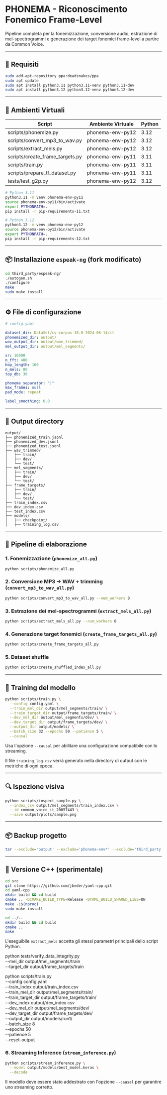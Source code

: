 # PHONEMA - Riconoscimento Fonemico Frame-Level

Pipeline completa per la fonemizzazione, conversione audio, estrazione di mel-spectrogrammi e generazione dei target fonemici frame-level a partire da Common Voice.

---

## 🔧 Requisiti

```bash
sudo add-apt-repository ppa:deadsnakes/ppa
sudo apt update
sudo apt install python3.11 python3.11-venv python3.11-dev
sudo apt install python3.12 python3.12-venv python3.12-dev
```

---

## 🧪 Ambienti Virtuali

| Script                           | Ambiente Virtuale  | Python |
|----------------------------------|---------------------|--------|
| scripts/phonemize.py             | phonema-env-py12    | 3.12   |
| scripts/convert_mp3_to_wav.py    | phonema-env-py12    | 3.12   |
| scripts/extract_mels.py          | phonema-env-py12    | 3.12   |
| scripts/create_frame_targets.py  | phonema-env-py11    | 3.11   |
| scripts/train.py                 | phonema-env-py11    | 3.11   |
| scripts/prepare_tf_dataset.py    | phonema-env-py11    | 3.11   |
| tests/test_g2p.py                | phonema-env-py12    | 3.12   |

```bash
# Python 3.11
python3.11 -m venv phonema-env-py11
source phonema-env-py11/bin/activate
export PYTHONPATH=.
pip install -r pip-requirements-11.txt

# Python 3.12
python3.12 -m venv phonema-env-py12
source phonema-env-py12/bin/activate
export PYTHONPATH=.
pip install -r pip-requirements-12.txt
```

---

## 📦 Installazione `espeak-ng` (fork modificato)

```bash
cd third_party/espeak-ng/
./autogen.sh
./configure
make
sudo make install
```

---

## ⚙️ File di configurazione

```yaml
# config.yaml

dataset_dir: DataSet/cv-corpus-18.0-2024-06-14/it
phonemized_dir: output/
wav_output_dir: output/wav_trimmed/
mel_output_dir: output/mel_segments/

sr: 16000
n_fft: 400
hop_length: 160
n_mels: 80
top_db: 30

phoneme_separator: "|"
max_frames: null
pad_mode: repeat

label_smoothing: 0.0
```

---

## 📁 Output directory

```
output/
├── phonemized_train.jsonl
├── phonemized_dev.jsonl
├── phonemized_test.jsonl
├── wav_trimmed/
│   ├── train/
│   ├── dev/
│   └── test/
├── mel_segments/
│   ├── train/
│   ├── dev/
│   └── test/
├── frame_targets/
│   ├── train/
│   ├── dev/
│   └── test/
├── train_index.csv
├── dev_index.csv
├── test_index.csv
├── models/
│   ├── checkpoint/
│   ├── training_log.csv
```

---

## 🧵 Pipeline di elaborazione

### 1. Fonemizzazione (`phonemize_all.py`)
```bash
python scripts/phonemize_all.py
```

### 2. Conversione MP3 → WAV + trimming (`convert_mp3_to_wav_all.py`)
```bash
python scripts/convert_mp3_to_wav_all.py --num_workers 8
```

### 3. Estrazione dei mel-spectrogrammi (`extract_mels_all.py`)
```bash
python scripts/extract_mels_all.py --num_workers 8
```

### 4. Generazione target fonemici (`create_frame_targets_all.py`)
```bash
python scripts/create_frame_targets_all.py
```

### 5. Dataset shuffle
```bash
python scripts/create_shuffled_index_all.py
```

---

## 🧠 Training del modello

```bash
python scripts/train.py \
  --config config.yaml \
  --train_mel_dir output/mel_segments/train/ \
  --train_target_dir output/frame_targets/train/ \
  --dev_mel_dir output/mel_segments/dev/ \
  --dev_target_dir output/frame_targets/dev/ \
  --output_dir output/models/ \
  --batch_size 32 --epochs 50 --patience 5 \
  --causal
```

Usa l'opzione `--causal` per abilitare una configurazione compatibile con lo streaming.

Il file `training_log.csv` verrà generato nella directory di output con le metriche di ogni epoca.

---

## 🔍 Ispezione visiva

```bash
python scripts/inspect_sample.py \
  --index_csv output/mel_segments/train_index.csv \
  --id common_voice_it_20057443 \
  --save output/plots/sample.png
```

---

## 📦 Backup progetto

```bash
tar --exclude='output' --exclude='phonema-env*' --exclude='third_party' --exclude='.git' -czvf phonema_project.tar.gz .
```

---

## 🧪 Versione C++ (sperimentale)

```bash
cd src
git clone https://github.com/jbeder/yaml-cpp.git
cd yaml-cpp
mkdir build && cd build
cmake .. -DCMAKE_BUILD_TYPE=Release -DYAML_BUILD_SHARED_LIBS=ON
make -j$(nproc)
sudo make install

cd ../..
mkdir build && cd build
cmake ..
make
```

L'eseguibile `extract_mels` accetta gli stessi parametri principali dello script Python.


python tests/verify_data_integrity.py \
  --mel_dir output/mel_segments/train \
  --target_dir output/frame_targets/train



python scripts/train.py \
  --config config.yaml \
  --train_index output/train_index.csv \
  --train_mel_dir output/mel_segments/train/ \
  --train_target_dir output/frame_targets/train/ \
  --dev_index output/dev_index.csv \
  --dev_mel_dir output/mel_segments/dev/ \
  --dev_target_dir output/frame_targets/dev/ \
  --output_dir output/models/run1/ \
  --batch_size 8 \
  --epochs 50 \
  --patience 5 \
  --reset-output


### 6. Streaming Inference (`stream_inference.py`)
```bash
python scripts/stream_inference.py \
  --model output/models/best_model.keras \
  --decode
```
Il modello deve essere stato addestrato con l'opzione `--causal` per garantire uno streaming corretto.
